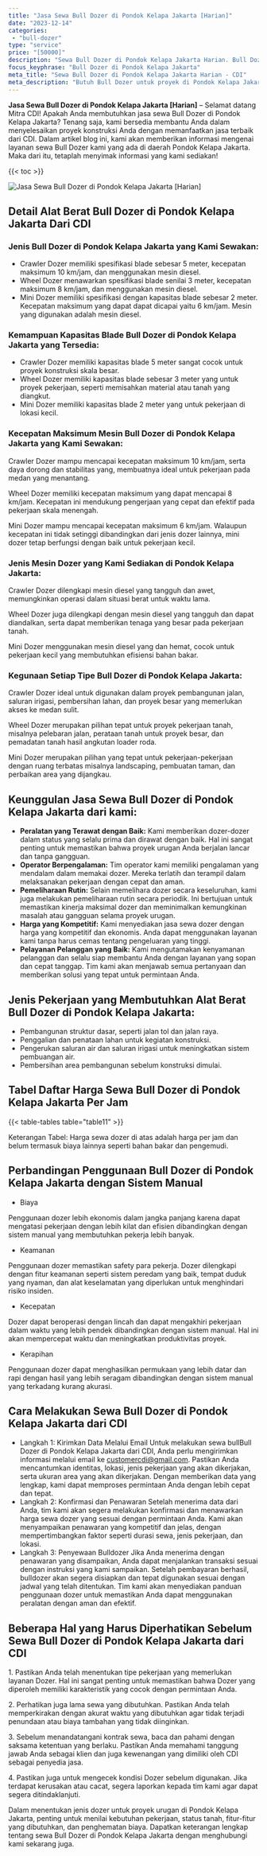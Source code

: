 ```yaml
---
title: "Jasa Sewa Bull Dozer di Pondok Kelapa Jakarta [Harian]"
date: "2023-12-14"
categories:
 - "bull-dozer"
type: "service"
price: "[50000]"
description: "Sewa Bull Dozer di Pondok Kelapa Jakarta Harian. Bull Dozer ini menjadi solusi utama dalam proyek pembangunan sebagai peralatan konstruksi powerful dan produktif. Segera konsultasikan kebutuhan Anda."
focus_keyphrase: "Bull Dozer di Pondok Kelapa Jakarta"
meta_title: "Sewa Bull Dozer di Pondok Kelapa Jakarta Harian - CDI"
meta_description: "Butuh Bull Dozer untuk proyek di Pondok Kelapa Jakarta? Layanan profesional kami siap melayani dengan harga kompetitif. Dapatkan penawaran sekarang."
---
```


**Jasa Sewa Bull Dozer di Pondok Kelapa Jakarta [Harian]** – Selamat datang Mitra CDI! Apakah Anda membutuhkan jasa sewa Bull Dozer di Pondok Kelapa Jakarta? Tenang saja, kami bersedia membantu Anda dalam menyelesaikan proyek konstruksi Anda dengan memanfaatkan jasa terbaik dari CDI. Dalam artikel blog ini, kami akan memberikan informasi mengenai layanan sewa Bull Dozer kami yang ada di daerah Pondok Kelapa Jakarta. Maka dari itu, tetaplah menyimak informasi yang kami sediakan!

{{< toc >}}

![Jasa Sewa Bull Dozer di Pondok Kelapa Jakarta [Harian]](/images/bull-dozer/bull-dozer-15.jpg)

## Detail Alat Berat Bull Dozer di Pondok Kelapa Jakarta Dari CDI

### Jenis Bull Dozer di Pondok Kelapa Jakarta yang Kami Sewakan:

*   Crawler Dozer memiliki spesifikasi blade sebesar 5 meter, kecepatan maksimum 10 km/jam, dan menggunakan mesin diesel.
*   Wheel Dozer menawarkan spesifikasi blade senilai 3 meter, kecepatan maksimum 8 km/jam, dan menggunakan mesin diesel.
*   Mini Dozer memiliki spesifikasi dengan kapasitas blade sebesar 2 meter. Kecepatan maksimum yang dapat dapat dicapai yaitu 6 km/jam. Mesin yang digunakan adalah mesin diesel.

### Kemampuan Kapasitas Blade Bull Dozer di Pondok Kelapa Jakarta yang Tersedia:

*   Crawler Dozer memiliki kapasitas blade 5 meter sangat cocok untuk proyek konstruksi skala besar.
*   Wheel Dozer memiliki kapasitas blade sebesar 3 meter yang untuk proyek pekerjaan, seperti memisahkan material atau tanah yang diangkut.
*   Mini Dozer memiliki kapasitas blade 2 meter yang untuk pekerjaan di lokasi kecil.

### Kecepatan Maksimum Mesin Bull Dozer di Pondok Kelapa Jakarta yang Kami Sewakan:

Crawler Dozer mampu mencapai kecepatan maksimum 10 km/jam, serta daya dorong dan stabilitas yang, membuatnya ideal untuk pekerjaan pada medan yang menantang.

Wheel Dozer memiliki kecepatan maksimum yang dapat mencapai 8 km/jam. Kecepatan ini mendukung pengerjaan yang cepat dan efektif pada pekerjaan skala menengah.

Mini Dozer mampu mencapai kecepatan maksimum 6 km/jam. Walaupun kecepatan ini tidak setinggi dibandingkan dari jenis dozer lainnya, mini dozer tetap berfungsi dengan baik untuk pekerjaan kecil.

### Jenis Mesin Dozer yang Kami Sediakan di Pondok Kelapa Jakarta:

Crawler Dozer dilengkapi mesin diesel yang tangguh dan awet, memungkinkan operasi dalam situasi berat untuk waktu lama.

Wheel Dozer juga dilengkapi dengan mesin diesel yang tangguh dan dapat diandalkan, serta dapat memberikan tenaga yang besar pada pekerjaan tanah.

Mini Dozer menggunakan mesin diesel yang dan hemat, cocok untuk pekerjaan kecil yang membutuhkan efisiensi bahan bakar.

### Kegunaan Setiap Tipe Bull Dozer di Pondok Kelapa Jakarta:

Crawler Dozer ideal untuk digunakan dalam proyek pembangunan jalan, saluran irigasi, pembersihan lahan, dan proyek besar yang memerlukan akses ke medan sulit.

Wheel Dozer merupakan pilihan tepat untuk proyek pekerjaan tanah, misalnya pelebaran jalan, perataan tanah untuk proyek besar, dan pemadatan tanah hasil angkutan loader roda.

Mini Dozer merupakan pilihan yang tepat untuk pekerjaan-pekerjaan dengan ruang terbatas misalnya landscaping, pembuatan taman, dan perbaikan area yang dijangkau.

## Keunggulan Jasa Sewa Bull Dozer di Pondok Kelapa Jakarta dari kami:

*   **Peralatan yang Terawat dengan Baik:** Kami memberikan dozer-dozer dalam status yang selalu prima dan dirawat dengan baik. Hal ini sangat penting untuk memastikan bahwa proyek urugan Anda berjalan lancar dan tanpa gangguan.
*   **Operator Berpengalaman:** Tim operator kami memiliki pengalaman yang mendalam dalam memakai dozer. Mereka terlatih dan terampil dalam melaksanakan pekerjaan dengan cepat dan aman.
*   **Pemeliharaan Rutin:** Selain memelihara dozer secara keseluruhan, kami juga melakukan pemeliharaan rutin secara periodik. Ini bertujuan untuk memastikan kinerja maksimal dozer dan meminimalkan kemungkinan masalah atau gangguan selama proyek urugan.
*   **Harga yang Kompetitif:** Kami menyediakan jasa sewa dozer dengan harga yang kompetitif dan ekonomis. Anda dapat menggunakan layanan kami tanpa harus cemas tentang pengeluaran yang tinggi.
*   **Pelayanan Pelanggan yang Baik:** Kami mengutamakan kenyamanan pelanggan dan selalu siap membantu Anda dengan layanan yang sopan dan cepat tanggap. Tim kami akan menjawab semua pertanyaan dan memberikan solusi yang tepat untuk permintaan Anda.

## Jenis Pekerjaan yang Membutuhkan Alat Berat Bull Dozer di Pondok Kelapa Jakarta:

*   Pembangunan struktur dasar, seperti jalan tol dan jalan raya.
*   Penggalian dan penataan lahan untuk kegiatan konstruksi.
*   Pengerukan saluran air dan saluran irigasi untuk meningkatkan sistem pembuangan air.
*   Pembersihan area pembangunan sebelum konstruksi dimulai.

## Tabel Daftar Harga Sewa Bull Dozer di Pondok Kelapa Jakarta Per Jam

{{< table-tables table="table11" >}}

Keterangan Tabel: Harga sewa dozer di atas adalah harga per jam dan belum termasuk biaya lainnya seperti bahan bakar dan pengemudi.

## Perbandingan Penggunaan Bull Dozer di Pondok Kelapa Jakarta dengan Sistem Manual

*   Biaya

Penggunaan dozer lebih ekonomis dalam jangka panjang karena dapat mengatasi pekerjaan dengan lebih kilat dan efisien dibandingkan dengan sistem manual yang membutuhkan pekerja lebih banyak.
*   Keamanan

Penggunaan dozer memastikan safety para pekerja. Dozer dilengkapi dengan fitur keamanan seperti sistem peredam yang baik, tempat duduk yang nyaman, dan alat keselamatan yang diperlukan untuk menghindari risiko insiden.
*   Kecepatan

Dozer dapat beroperasi dengan lincah dan dapat mengakhiri pekerjaan dalam waktu yang lebih pendek dibandingkan dengan sistem manual. Hal ini akan mempercepat waktu dan meningkatkan produktivitas proyek.
*   Kerapihan

Penggunaan dozer dapat menghasilkan permukaan yang lebih datar dan rapi dengan hasil yang lebih seragam dibandingkan dengan sistem manual yang terkadang kurang akurasi.

## Cara Melakukan Sewa Bull Dozer di Pondok Kelapa Jakarta dari CDI

*   Langkah 1: Kirimkan Data Melalui Email
Untuk melakukan sewa bullBull Dozer di Pondok Kelapa Jakarta dari CDI, Anda perlu mengirimkan informasi melalui email ke customercdi@gmail.com. Pastikan Anda mencantumkan identitas, lokasi, jenis pekerjaan yang akan dikerjakan, serta ukuran area yang akan dikerjakan. Dengan memberikan data yang lengkap, kami dapat memproses permintaan Anda dengan lebih cepat dan tepat.
*   Langkah 2: Konfirmasi dan Penawaran
Setelah menerima data dari Anda, tim kami akan segera melakukan konfirmasi dan menawarkan harga sewa dozer yang sesuai dengan permintaan Anda. Kami akan menyampaikan penawaran yang kompetitif dan jelas, dengan mempertimbangkan faktor seperti durasi sewa, jenis pekerjaan, dan lokasi.
*   Langkah 3: Penyewaan Bulldozer
Jika Anda menerima dengan penawaran yang disampaikan, Anda dapat menjalankan transaksi sesuai dengan instruksi yang kami sampaikan. Setelah pembayaran berhasil, bulldozer akan segera disiapkan dan tepat digunakan sesuai dengan jadwal yang telah ditentukan. Tim kami akan menyediakan panduan penggunaan dozer untuk memastikan Anda dapat menggunakan peralatan dengan aman dan efektif.

## Beberapa Hal yang Harus Diperhatikan Sebelum Sewa Bull Dozer di Pondok Kelapa Jakarta dari CDI

1\.  Pastikan Anda telah menentukan tipe pekerjaan yang memerlukan layanan Dozer. Hal ini sangat penting untuk memastikan bahwa Dozer yang diperoleh memiliki karakteristik yang cocok dengan permintaan Anda.

2\.  Perhatikan juga lama sewa yang dibutuhkan. Pastikan Anda telah memperkirakan dengan akurat waktu yang dibutuhkan agar tidak terjadi penundaan atau biaya tambahan yang tidak diinginkan.

3\.  Sebelum menandatangani kontrak sewa, baca dan pahami dengan saksama ketentuan yang berlaku. Pastikan Anda memahami tanggung jawab Anda sebagai klien dan juga kewenangan yang dimiliki oleh CDI sebagai penyedia jasa.

4\.  Pastikan juga untuk mengecek kondisi Dozer sebelum digunakan. Jika terdapat kerusakan atau cacat, segera laporkan kepada tim kami agar dapat segera ditindaklanjuti.

Dalam menentukan jenis dozer untuk proyek urugan di Pondok Kelapa Jakarta, penting untuk menilai kebutuhan pekerjaan, status tanah, fitur-fitur yang dibutuhkan, dan penghematan biaya. Dapatkan keterangan lengkap tentang sewa Bull Dozer di Pondok Kelapa Jakarta dengan menghubungi kami sekarang juga.